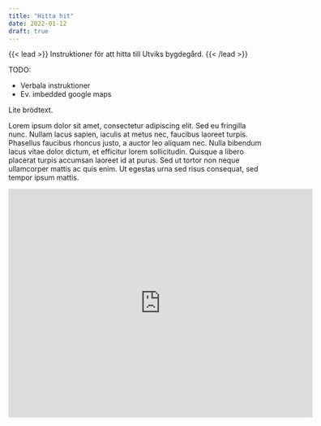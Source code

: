 ```yaml
---
title: "Hitta hit"
date: 2022-01-12
draft: true
---
```


{{< lead >}}
Instruktioner för att hitta till Utviks bygdegård.
{{< /lead >}}

TODO:
- Verbala instruktioner
- Ev. imbedded google maps

Lite brödtext.

Lorem ipsum dolor sit amet, consectetur adipiscing elit. Sed eu fringilla nunc. Nullam lacus sapien, iaculis at metus nec, faucibus laoreet turpis. Phasellus faucibus rhoncus justo, a auctor leo aliquam nec. Nulla bibendum lacus vitae dolor dictum, et efficitur lorem sollicitudin. Quisque a libero placerat turpis accumsan laoreet id at purus. Sed ut tortor non neque ullamcorper mattis ac quis enim. Ut egestas urna sed risus consequat, sed tempor ipsum mattis.

<iframe src="https://www.google.com/maps/embed?pb=!1m18!1m12!1m3!1d455.3735400871586!2d17.972719829300768!3d62.83621799893873!2m3!1f0!2f0!3f0!3m2!1i1024!2i768!4f13.1!3m3!1m2!1s0x0%3A0xe467e40ef36960dd!2zNjLCsDUwJzEwLjQiTiAxN8KwNTgnMjMuOCJF!5e0!3m2!1ssv!2sse!4v1655478382165!5m2!1ssv!2sse" width="600" height="450" style="border:0;" allowfullscreen="false" loading="lazy" referrerpolicy="no-referrer-when-downgrade"></iframe>


